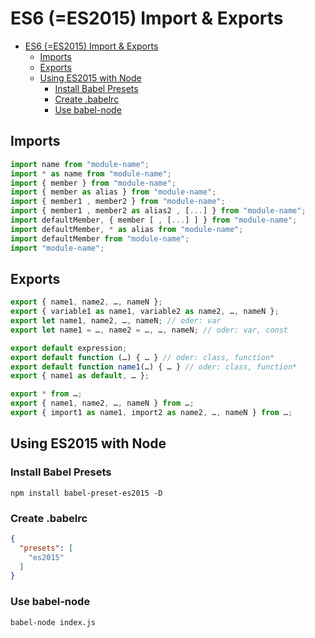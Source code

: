 # ES6 (=ES2015) Import & Exports

<!-- @import "[TOC]" {cmd="toc" depthFrom=1 depthTo=6 orderedList=false} -->

<!-- code_chunk_output -->

* [ES6 (=ES2015) Import & Exports](#es6-es2015-import-exports)
	* [Imports](#imports)
	* [Exports](#exports)
	* [Using ES2015 with Node](#using-es2015-with-node)
		* [Install Babel Presets](#install-babel-presets)
		* [Create .babelrc](#create-babelrc)
		* [Use babel-node](#use-babel-node)

<!-- /code_chunk_output -->

## Imports

```javascript
import name from "module-name";
import * as name from "module-name";
import { member } from "module-name";
import { member as alias } from "module-name";
import { member1 , member2 } from "module-name";
import { member1 , member2 as alias2 , [...] } from "module-name";
import defaultMember, { member [ , [...] ] } from "module-name";
import defaultMember, * as alias from "module-name";
import defaultMember from "module-name";
import "module-name";
```

## Exports

```javascript
export { name1, name2, …, nameN };
export { variable1 as name1, variable2 as name2, …, nameN };
export let name1, name2, …, nameN; // oder: var
export let name1 = …, name2 = …, …, nameN; // oder: var, const

export default expression;
export default function (…) { … } // oder: class, function*
export default function name1(…) { … } // oder: class, function*
export { name1 as default, … };

export * from …;
export { name1, name2, …, nameN } from …;
export { import1 as name1, import2 as name2, …, nameN } from …;
```

## Using ES2015 with Node

### Install Babel Presets

```shell
npm install babel-preset-es2015 -D
```

### Create .babelrc

```json
{
  "presets": [
    "es2015"
  ]
}
```
### Use babel-node

```shell
babel-node index.js
```